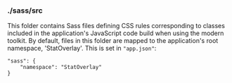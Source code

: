 ### ./sass/src

This folder contains Sass files defining CSS rules corresponding to classes
included in the application's JavaScript code build when using the modern toolkit.
By default, files in this folder are mapped to the application's root namespace, 'StatOverlay'.
This is set in `"app.json"`:

    "sass": {
        "namespace": "StatOverlay"
    }